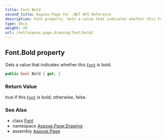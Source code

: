 ```yaml
---
title: Font.Bold
second_title: Aspose.Page for .NET API Reference
description: Font property. Gets a value that indicates whether this Font is bold
type: docs
weight: 20
url: /net/aspose.page.drawing/font/bold/
---
```

## Font.Bold property

Gets a value that indicates whether this [`Font`](../) is bold.

```csharp
public bool Bold { get; }
```

### Return Value

true if this [`Font`](../) is bold; otherwise, false.

### See Also

* class [Font](../)
* namespace [Aspose.Page.Drawing](../../font/)
* assembly [Aspose.Page](../../../)


